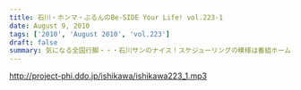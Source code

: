 ```yaml
---
title: 石川・ホンマ・ぶるんのBe-SIDE Your Life! vol.223-1
date: August 9, 2010
tags: ['2010', 'August 2010', 'vol.223']
draft: false
summary: 気になる全国行脚・・・石川サンのナイス！スケジューリングの模様は番組ホームページにて詳細が。お盆の中央高速ってどうなんだろうか！？強行軍なのかないのか！？NAMAE
---
```


http://project-phi.ddo.jp/ishikawa/ishikawa223_1.mp3